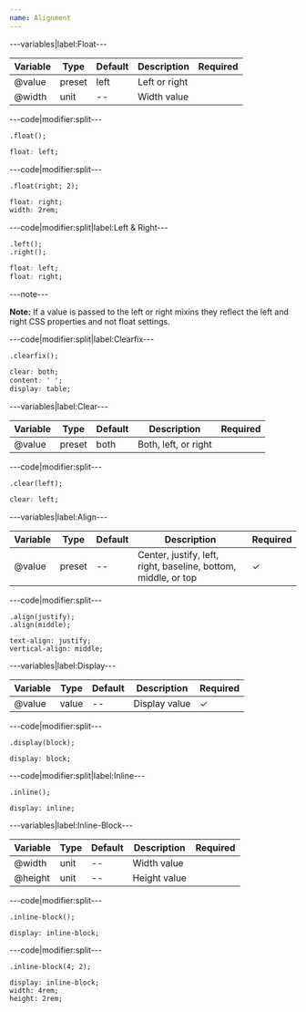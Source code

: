 ```yaml
---
name: Alignment
---
```


---variables|label:Float---

| Variable | Type | Default | Description | Required |
| -- | -- | -- | -- | -- |
| @value | preset | left | Left or right ||
| @width | unit | -- | Width value ||

---code|modifier:split---

```less
.float();
```

```css
float: left;
```

---code|modifier:split---

```less
.float(right; 2);
```

```css
float: right;
width: 2rem;
```

---code|modifier:split|label:Left & Right---

```less
.left();
.right();
```

```css
float: left;
float: right;
```

---note---

**Note:** If a value is passed to the left or right mixins they reflect the left and right CSS properties and not float settings.

---code|modifier:split|label:Clearfix---

```less
.clearfix();
```

```css
clear: both;
content: ' ';
display: table;
```

---variables|label:Clear---

| Variable | Type | Default | Description | Required |
| -- | -- | -- | -- | -- |
| @value | preset | both | Both, left, or right ||

---code|modifier:split---

```less
.clear(left);
```

```css
clear: left;
```

---variables|label:Align---

| Variable | Type | Default | Description | Required |
| -- | -- | -- | -- | -- |
| @value | preset | -- | Center, justify, left, right, baseline, bottom, middle, or top | ✓ |

---code|modifier:split---

```less
.align(justify);
.align(middle);
```

```less
text-align: justify;
vertical-align: middle;
```

---variables|label:Display---

| Variable | Type | Default | Description | Required |
| -- | -- | -- | -- | -- |
| @value | value | -- | Display value | ✓ |

---code|modifier:split---

```less
.display(block);
```

```less
display: block;
```

---code|modifier:split|label:Inline---

```less
.inline();
```

```less
display: inline;
```

---variables|label:Inline-Block---

| Variable | Type | Default | Description | Required |
| -- | -- | -- | -- | -- |
| @width | unit | -- | Width value ||
| @height | unit | -- | Height value ||

---code|modifier:split---

```less
.inline-block();
```

```less
display: inline-block;
```

---code|modifier:split---

```less
.inline-block(4; 2);
```

```less
display: inline-block;
width: 4rem;
height: 2rem;
```